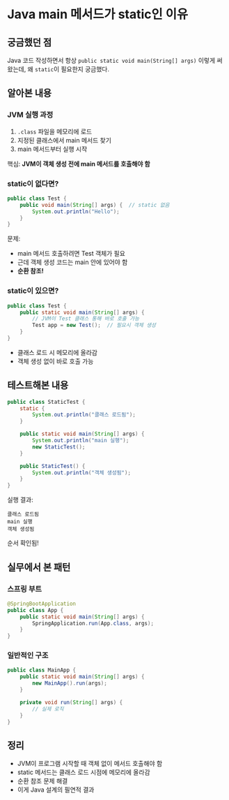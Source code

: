 # Java main 메서드가 static인 이유

## 궁금했던 점

Java 코드 작성하면서 항상 `public static void main(String[] args)` 이렇게 써왔는데, 왜 `static`이 필요한지 궁금했다.

## 알아본 내용

### JVM 실행 과정

1. `.class` 파일을 메모리에 로드
2. 지정된 클래스에서 main 메서드 찾기
3. main 메서드부터 실행 시작

핵심: **JVM이 객체 생성 전에 main 메서드를 호출해야 함**

### static이 없다면?

```java
public class Test {
    public void main(String[] args) {  // static 없음
        System.out.println("Hello");
    }
}
```

문제:

- main 메서드 호출하려면 Test 객체가 필요
- 근데 객체 생성 코드는 main 안에 있어야 함
- **순환 참조!**

### static이 있으면?

```java
public class Test {
    public static void main(String[] args) {
        // JVM이 Test 클래스 통해 바로 호출 가능
        Test app = new Test();  // 필요시 객체 생성
    }
}
```

- 클래스 로드 시 메모리에 올라감
- 객체 생성 없이 바로 호출 가능

## 테스트해본 내용

```java
public class StaticTest {
    static {
        System.out.println("클래스 로드됨");
    }

    public static void main(String[] args) {
        System.out.println("main 실행");
        new StaticTest();
    }

    public StaticTest() {
        System.out.println("객체 생성됨");
    }
}
```

실행 결과:

```text
클래스 로드됨
main 실행
객체 생성됨
```

순서 확인됨!

## 실무에서 본 패턴

### 스프링 부트

```java
@SpringBootApplication
public class App {
    public static void main(String[] args) {
        SpringApplication.run(App.class, args);
    }
}
```

### 일반적인 구조

```java
public class MainApp {
    public static void main(String[] args) {
        new MainApp().run(args);
    }

    private void run(String[] args) {
        // 실제 로직
    }
}
```

## 정리

- JVM이 프로그램 시작할 때 객체 없이 메서드 호출해야 함
- static 메서드는 클래스 로드 시점에 메모리에 올라감
- 순환 참조 문제 해결
- 이게 Java 설계의 필연적 결과
